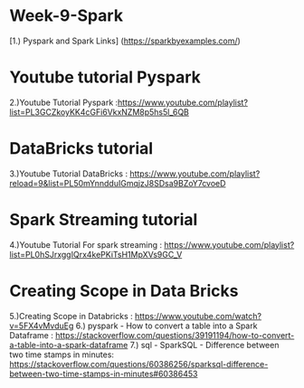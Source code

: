# Week-9-Spark
[1.) Pyspark and Spark Links] (https://sparkbyexamples.com/)
# Youtube tutorial Pyspark
2.)Youtube Tutorial Pyspark :https://www.youtube.com/playlist?list=PL3GCZkoyKK4cGFi6VkxNZM8p5hs5l_6QB
# DataBricks tutorial
3.)Youtube Tutorial DataBricks : https://www.youtube.com/playlist?reload=9&list=PL50mYnndduIGmqjzJ8SDsa9BZoY7cvoeD
# Spark Streaming tutorial
4.)Youtube Tutorial For spark streaming : https://www.youtube.com/playlist?list=PL0hSJrxggIQrx4kePKiTsH1MpXVs9GC_V
# Creating Scope in Data Bricks
5.)Creating Scope in Databricks : https://www.youtube.com/watch?v=5FX4vMvduEg
6.) pyspark - How to convert a table into a Spark Dataframe : https://stackoverflow.com/questions/39191194/how-to-convert-a-table-into-a-spark-dataframe
7.) sql - SparkSQL - Difference between two time stamps in minutes: https://stackoverflow.com/questions/60386256/sparksql-difference-between-two-time-stamps-in-minutes#60386453
